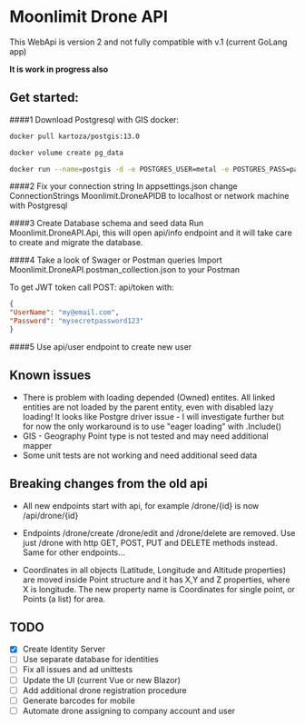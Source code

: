 # Moonlimit Drone API

This WebApi is version 2 and not fully compatible with v.1 (current GoLang app)

**It is work in progress also**

## Get started:
####1 Download Postgresql with GIS docker:
```bash
docker pull kartoza/postgis:13.0

docker volume create pg_data

docker run --name=postgis -d -e POSTGRES_USER=metal -e POSTGRES_PASS=parolata -e POSTGRES_DBNAME=gis -e ALLOW_IP_RANGE=0.0.0.0/0 -p 5432:5432 -v pg_data:/var/lib/postgresql --restart=always kartoza/postgis:13.0
```
####2 Fix your connection string
In appsettings.json change ConnectionStrings Moonlimit.DroneAPIDB to localhost or network machine with Postgresql

####3 Create Database schema and seed data
Run Moonlimit.DroneAPI.Api, this will open api/info endpoint and it will take care to create and migrate the database.

####4 Take a look of Swager or Postman queries
Import Moonlimit.DroneAPI.postman_collection.json to your Postman

To get JWT token call POST: api/token
with:
```json
{
"UserName": "my@email.com",
"Password": "mysecretpassword123"
}
```
####5 Use api/user endpoint to create new user

## Known issues

* There is problem with loading depended (Owned) entites.
All linked entities are not loaded by the parent entity, even with disabled lazy loading!
  It looks like Postgre driver issue - I will investigate further but for now the only workaround is to use "eager loading" with .Include()
* GIS - Geography Point type is not tested and may need additional mapper  
* Some unit tests are not working and need additional seed data

## Breaking changes from the old api

* All new endpoints start with api, for example /drone/{id} is now /api/drone/{id}

* Endpoints /drone/create /drone/edit and /drone/delete are removed. Use just /drone with http GET, POST, PUT and DELETE methods instead.
Same for other endpoints...

* Coordinates in all objects (Latitude, Longitude and Altitude properties) are moved inside Point structure and it has X,Y and Z properties, where X is longitude. 
The new property name is Coordinates for single point, or Points (a list) for area. 

## TODO

- [x] Create Identity Server
- [ ] Use separate database for identities
- [ ] Fix all issues and ad unittests
- [ ] Update the UI (current Vue or new Blazor) 
- [ ] Add additional drone registration procedure
- [ ] Generate barcodes for mobile 
- [ ] Automate drone assigning to company account and user
